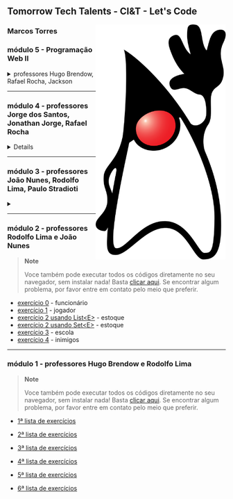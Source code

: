 ## Tomorrow Tech Talents - CI&T - Let's Code

<img width="300px" align="right" src="https://raw.githubusercontent.com/TomorrowTechTalents/.github/development/Duke_(Java_mascot)_waving.svg"/>

### Marcos Torres

###  módulo 5 - Programação Web II
<details>
<summary>professores Hugo Brendow, Rafael Rocha, Jackson</summary>


placeholder

</details>

---

### módulo 4 - professores Jorge dos Santos, Jonathan Jorge, Rafael Rocha
<details>

- [exercício inicial sobre streams](https://github.com/TomorrowTechTalents/module4/tree/development/src/streams) - estudantes e notas
- [exercício sobre operações terminais de streams](https://github.com/TomorrowTechTalents/module4/tree/development/src/cryptosimulator) - criptomoedas
- [exercício sobre o método Streams#collect](https://github.com/TomorrowTechTalents/module4/tree/development/src/collector) - estudantes pelo comprimento do nome
- [exercício sobre expressões regulares](https://github.com/TomorrowTechTalents/module4/tree/development/src/regularexpressions)

</details>

---

### módulo 3 - professores João Nunes,  Rodolfo Lima, Paulo Stradioti

<details>
<summary></summary>

[exercício 1](https://github.com/TomorrowTechTalents/module3/tree/development/src/exercise01) - calculadora

</details>

---

### módulo 2 - professores Rodolfo Lima e João Nunes

> **Note**
> 
> Voce também pode executar todos os códigos diretamente no seu navegador, sem instalar nada! Basta [clicar aqui](https://replit.com/@MarcosTorres7/module2). Se encontrar algum problema, por favor entre em contato pelo meio que preferir.

- [exercício 0](https://github.com/TomorrowTechTalents/modulo2/tree/development/src/Exercise00) - funcionário
- [exercício 1](https://github.com/TomorrowTechTalents/modulo2/tree/development/src/Exercise01) - jogador
- [exercício 2 usando List\<E\>](https://github.com/TomorrowTechTalents/modulo2/blob/development/src/Exercise02/Exercise02List.java) - estoque
- [exercício 2 usando Set\<E\>](https://github.com/TomorrowTechTalents/modulo2/blob/development/src/Exercise02/Exercise02Set.java) - estoque
- [exercício 3](https://github.com/TomorrowTechTalents/modulo2/tree/development/src/exercise03) - escola
- [exercício 4](https://github.com/TomorrowTechTalents/modulo2/tree/development/src/exercise04) - inimigos

---

### módulo 1 - professores Hugo Brendow e Rodolfo Lima

> **Note**
> 
> Voce também pode executar todos os códigos diretamente no seu navegador, sem instalar nada! Basta [clicar aqui](https://replit.com/@MarcosTorres7/module1). Se encontrar algum problema, por favor entre em contato pelo meio que preferir.

- [1ª lista de exercícios](https://github.com/TomorrowTechTalents/listas_de_exercicios/tree/development/src/lista_de_exercícios01)

- [2ª lista de exercícios](https://github.com/TomorrowTechTalents/listas_de_exercicios/tree/development/src/lista_de_exercícios02)

- [3ª lista de exercícios](https://github.com/TomorrowTechTalents/listas_de_exercicios/tree/development/src/lista_de_exercícios03)

- [4ª lista de exercícios](https://github.com/TomorrowTechTalents/listas_de_exercicios/tree/development/src/lista_de_exercícios04)

- [5ª lista de exercícios](https://github.com/TomorrowTechTalents/listas_de_exercicios/tree/development/src/lista_de_exercícios05)

- [6ª lista de exercícios](https://github.com/TomorrowTechTalents/listas_de_exercicios/tree/development/src/lista_de_exercícios06)

<!--

**Here are some ideas to get you started:**

🙋‍♀️ A short introduction - what is your organization all about?
🌈 Contribution guidelines - how can the community get involved?
👩‍💻 Useful resources - where can the community find your docs? Is there anything else the community should know?
🍿 Fun facts - what does your team eat for breakfast?
🧙 Remember, you can do mighty things with the power of [Markdown](https://docs.github.com/github/writing-on-github/getting-started-with-writing-and-formatting-on-github/basic-writing-and-formatting-syntax)
-->
